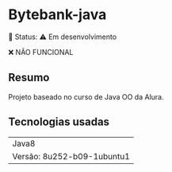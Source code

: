 # Bytebank-java
<p>🔷  Status: ⚠️ Em desenvolvimento </p>
<p>❌ NÃO FUNCIONAL </p>


<h2>Resumo</h2>
  <p>
    Projeto baseado no curso de Java OO da Alura.
  </p>

<h2>Tecnologias usadas</h2>
<table>
  <tr>
    <td>Java8</td>
  </tr>
  <tr>
    <td>Versão: 8u252-b09-1ubuntu1</td>
  </tr>
</table>
